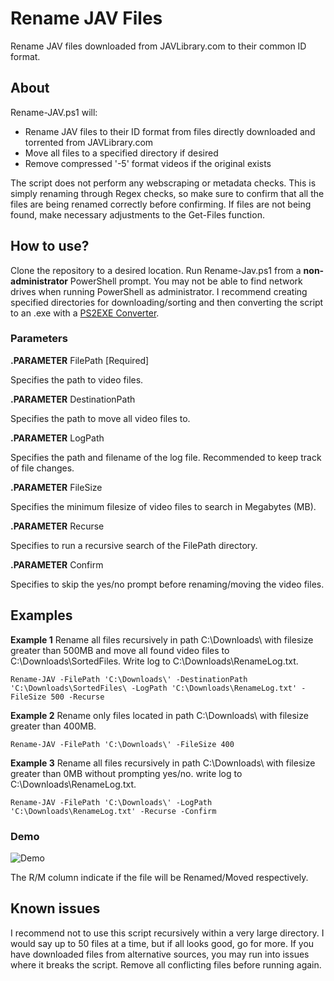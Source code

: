 # Rename JAV Files
Rename JAV files downloaded from JAVLibrary.com to their common ID format.

## About
Rename-JAV.ps1 will:

* Rename JAV files to their ID format from files directly downloaded and torrented from JAVLibrary.com
* Move all files to a specified directory if desired
* Remove compressed '-5' format videos if the original exists

The script does not perform any webscraping or metadata checks. This is simply renaming through Regex checks, so make sure to confirm that all the files are being renamed correctly before confirming. If files are not being found, make necessary adjustments to the Get-Files function.

## How to use?
Clone the repository to a desired location. Run Rename-Jav.ps1 from a **non-administrator** PowerShell prompt. You may not be able to find network drives when running PowerShell as administrator. I recommend creating specified directories for downloading/sorting and then converting the script to an .exe with a [PS2EXE Converter](https://gallery.technet.microsoft.com/scriptcenter/PS2EXE-GUI-Convert-e7cb69d5).

### Parameters
**.PARAMETER** FilePath [Required]

Specifies the path to video files.

**.PARAMETER** DestinationPath

Specifies the path to move all video files to.

**.PARAMETER** LogPath

Specifies the path and filename of the log file. Recommended to keep track of file changes.

**.PARAMETER** FileSize

Specifies the minimum filesize of video files to search in Megabytes (MB).

**.PARAMETER** Recurse

Specifies to run a recursive search of the FilePath directory.

**.PARAMETER** Confirm

Specifies to skip the yes/no prompt before renaming/moving the video files.

## Examples
**Example 1** Rename all files recursively in path C:\Downloads\ with filesize greater than 500MB and move all found video files to C:\Downloads\SortedFiles\. Write log to C:\Downloads\RenameLog.txt.

`Rename-JAV -FilePath 'C:\Downloads\' -DestinationPath 'C:\Downloads\SortedFiles\ -LogPath 'C:\Downloads\RenameLog.txt' -FileSize 500 -Recurse`

**Example 2** Rename only files located in path C:\Downloads\ with filesize greater than 400MB.

`Rename-JAV -FilePath 'C:\Downloads\' -FileSize 400`

**Example 3** Rename all files recursively in path C:\Downloads\ with filesize greater than 0MB without prompting yes/no. write log to C:\Downloads\RenameLog.txt.

`Rename-JAV -FilePath 'C:\Downloads\' -LogPath 'C:\Downloads\RenameLog.txt' -Recurse -Confirm`

### Demo
![Demo](https://github.com/jvlflame/Rename-JAV-files/blob/master/demo.gif?raw=true)

The R/M column indicate if the file will be Renamed/Moved respectively.

## Known issues
I recommend not to use this script recursively within a very large directory. I would say up to 50 files at a time, but if all looks good, go for more. If you have downloaded files from alternative sources, you may run into issues where it breaks the script. Remove all conflicting files before running again.
